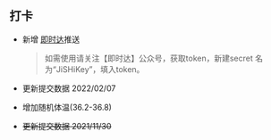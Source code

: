 ## 打卡
- 新增 [即时达](http://push.ijingniu.cn/)推送
  > 如需使用请关注【即时达】公众号，获取token，新建secret 名为“JiSHiKey”，填入token。
 
- 更新提交数据 2022/02/07
- 增加随机体温(36.2-36.8)

- ~~更新提交数据 2021/11/30~~

